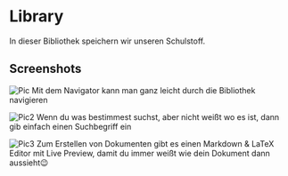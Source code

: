 # Library
In dieser Bibliothek speichern wir unseren Schulstoff.

## Screenshots
![Pic](http://artikel.gebes.eu/kexika/pic1.png)
Mit dem Navigator kann man ganz leicht durch die Bibliothek navigieren

![Pic2](http://artikel.gebes.eu/kexika/pic2.png)
Wenn du was bestimmest suchst, aber nicht weißt wo es ist, dann gib einfach einen Suchbegriff ein

![Pic3](http://artikel.gebes.eu/kexika/pic3.png)
Zum Erstellen von Dokumenten gibt es einen Markdown & LaTeX Editor mit Live Preview, damit du immer weißt wie dein Dokument dann aussieht😉
